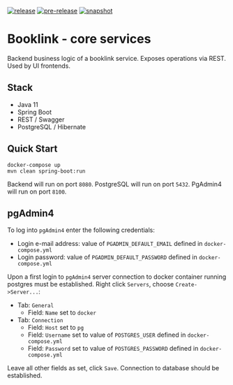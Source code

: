 [![release](https://github.com/mrazjava/booklink-backend/workflows/release/badge.svg?branch=master)](https://github.com/mrazjava/booklink-backend/actions?query=workflow%3Arelease) 
[![pre-release](https://github.com/mrazjava/booklink-backend/workflows/pre-release/badge.svg?branch=master)](https://github.com/mrazjava/booklink-backend/actions?query=workflow%3Apre-release) 
[![snapshot](https://github.com/mrazjava/booklink-backend/workflows/snapshot/badge.svg?branch=develop)](https://github.com/mrazjava/booklink-backend/actions?query=workflow%3Asnapshot)
# Booklink - core services
Backend business logic of a booklink service. Exposes operations via REST. Used by UI frontends.

## Stack
- Java 11
- Spring Boot
- REST / Swagger
- PostgreSQL / Hibernate

## Quick Start
```
docker-compose up
mvn clean spring-boot:run
```
Backend will run on port `8080`. PostgreSQL will run on port `5432`. PgAdmin4 will run on port `8100`.

## pgAdmin4
To log into `pgAdmin4` enter the following credentials:

* Login e-mail address: value of `PGADMIN_DEFAULT_EMAIL` defined in `docker-compose.yml`
* Login password: value of `PGADMIN_DEFAULT_PASSWORD` defined in `docker-compose.yml`

Upon a first login to `pgAdmin4` server connection to docker container running postgres must be established. Right 
click `Servers`, choose `Create->Server...`:

* Tab: `General`
    - Field: `Name` set to `docker`
* Tab: `Connection`
    - Field: `Host` set to `pg`
    - Field: `Username` set to value of `POSTGRES_USER` defined in `docker-compose.yml`
    - Field: `Password` set to value of `POSTGRES_PASSWORD` defined in `docker-compose.yml`

Leave all other fields as set, click `Save`. Connection to database should be established.
